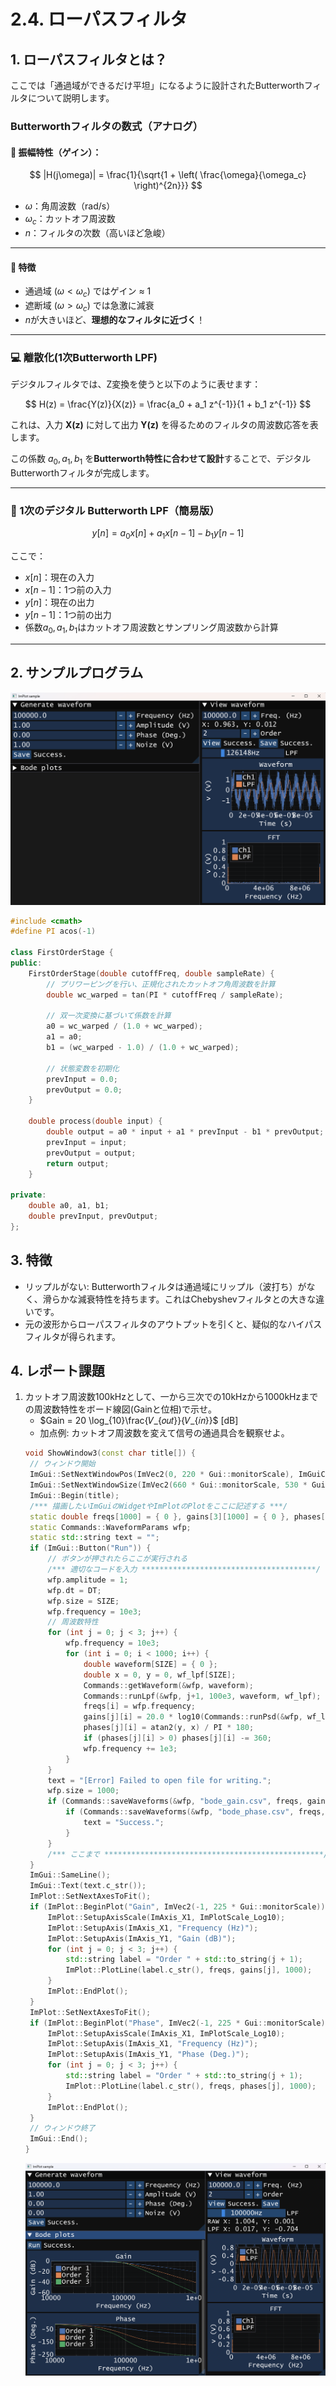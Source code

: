 # 2.4. ローパスフィルタ

## 1. ローパスフィルタとは？

ここでは「通過域ができるだけ平坦」になるように設計されたButterworthフィルタについて説明します。

### Butterworthフィルタの数式（アナログ）

#### 🔹 振幅特性（ゲイン）：

$$
|H(j\omega)| = \frac{1}{\sqrt{1 + \left( \frac{\omega}{\omega_c} \right)^{2n}}}
$$

- $\omega$：角周波数（rad/s）
- $\omega_c$：カットオフ周波数
- $n$：フィルタの次数（高いほど急峻）

---

#### 🔹 特徴

- 通過域 $(\omega < \omega_c)$ ではゲイン ≈ 1
- 遮断域 $(\omega > \omega_c)$ では急激に減衰
- $n$が大きいほど、**理想的なフィルタに近づく**！

---

### 💻 離散化(1次Butterworth LPF)

デジタルフィルタでは、Z変換を使うと以下のように表せます：

$$
H(z) = \frac{Y(z)}{X(z)} = \frac{a_0 + a_1 z^{-1}}{1 + b_1 z^{-1}}
$$

これは、入力 **X(z)** に対して出力 **Y(z)** を得るためのフィルタの周波数応答を表します。

この係数 $a_0, a_1, b_1$ を**Butterworth特性に合わせて設計**することで、デジタルButterworthフィルタが完成します。

---

### 🎯 1次のデジタル Butterworth LPF（簡易版）

$$
y[n] = a_0 x[n] + a_1 x[n-1] - b_1 y[n-1]
$$

ここで：
- $x[n]$：現在の入力
- $x[n-1]$：1つ前の入力
- $y[n]$：現在の出力
- $y[n-1]$：1つ前の出力
- 係数$a_0, a_1, b_1$はカットオフ周波数とサンプリング周波数から計算

---

## 2. サンプルプログラム

![Hard copy LPF](./images/signal_lpf_01.png)

```cpp
#include <cmath>
#define PI acos(-1)

class FirstOrderStage {
public:
    FirstOrderStage(double cutoffFreq, double sampleRate) {
        // プリワーピングを行い、正規化されたカットオフ角周波数を計算
        double wc_warped = tan(PI * cutoffFreq / sampleRate);

        // 双一次変換に基づいて係数を計算
        a0 = wc_warped / (1.0 + wc_warped);
        a1 = a0;
        b1 = (wc_warped - 1.0) / (1.0 + wc_warped);

        // 状態変数を初期化
        prevInput = 0.0;
        prevOutput = 0.0;
    }

    double process(double input) {
        double output = a0 * input + a1 * prevInput - b1 * prevOutput;
        prevInput = input;
        prevOutput = output;
        return output;
    }

private:
    double a0, a1, b1;
    double prevInput, prevOutput;
};
```


## 3. 特徴
- リップルがない: Butterworthフィルタは通過域にリップル（波打ち）がなく、滑らかな減衰特性を持ちます。これはChebyshevフィルタとの大きな違いです。
- 元の波形からローパスフィルタのアウトプットを引くと、疑似的なハイパスフィルタが得られます。

## 4. レポート課題
1. カットオフ周波数100kHzとして、一から三次での10kHzから1000kHzまでの周波数特性をボード線図(Gainと位相)で示せ。
   - $Gain = 20 \log_{10}\frac{𝑉_{𝑜𝑢𝑡}}{𝑉_{𝑖𝑛}}$ [dB]
   - 加点例: カットオフ周波数を変えて信号の通過具合を観察せよ。
   ```cpp
   void ShowWindow3(const char title[]) {
    // ウィンドウ開始
    ImGui::SetNextWindowPos(ImVec2(0, 220 * Gui::monitorScale), ImGuiCond_FirstUseEver);
    ImGui::SetNextWindowSize(ImVec2(660 * Gui::monitorScale, 530 * Gui::monitorScale), ImGuiCond_FirstUseEver);
    ImGui::Begin(title);
    /*** 描画したいImGuiのWidgetやImPlotのPlotをここに記述する ***/
    static double freqs[1000] = { 0 }, gains[3][1000] = { 0 }, phases[3][1000];
    static Commands::WaveformParams wfp;
    static std::string text = "";
    if (ImGui::Button("Run")) {
        // ボタンが押されたらここが実行される
        /*** 適切なコードを入力 ***************************************/
        wfp.amplitude = 1;
        wfp.dt = DT;
        wfp.size = SIZE;
        wfp.frequency = 10e3;
        // 周波数特性
        for (int j = 0; j < 3; j++) {
            wfp.frequency = 10e3;
            for (int i = 0; i < 1000; i++) {
                double waveform[SIZE] = { 0 };
                double x = 0, y = 0, wf_lpf[SIZE];
                Commands::getWaveform(&wfp, waveform);
                Commands::runLpf(&wfp, j+1, 100e3, waveform, wf_lpf);
                freqs[i] = wfp.frequency;
                gains[j][i] = 20.0 * log10(Commands::runPsd(&wfp, wf_lpf, &x, &y) / wfp.amplitude);
                phases[j][i] = atan2(y, x) / PI * 180;
                if (phases[j][i] > 0) phases[j][i] -= 360;
                wfp.frequency += 1e3;
            }
        }
        text = "[Error] Failed to open file for writing.";
        wfp.size = 1000;
        if (Commands::saveWaveforms(&wfp, "bode_gain.csv", freqs, gains[0], gains[1], gains[2])) {
            if (Commands::saveWaveforms(&wfp, "bode_phase.csv", freqs, phases[0], phases[1], phases[2])) {
                text = "Success.";
            }
        }
        /*** ここまで *************************************************/
    }
    ImGui::SameLine();
    ImGui::Text(text.c_str());
    ImPlot::SetNextAxesToFit();
    if (ImPlot::BeginPlot("Gain", ImVec2(-1, 225 * Gui::monitorScale))) {
        ImPlot::SetupAxisScale(ImAxis_X1, ImPlotScale_Log10);
        ImPlot::SetupAxis(ImAxis_X1, "Frequency (Hz)");
        ImPlot::SetupAxis(ImAxis_Y1, "Gain (dB)");
        for (int j = 0; j < 3; j++) {
            std::string label = "Order " + std::to_string(j + 1);
            ImPlot::PlotLine(label.c_str(), freqs, gains[j], 1000);
        }
        ImPlot::EndPlot();
    }
    ImPlot::SetNextAxesToFit();
    if (ImPlot::BeginPlot("Phase", ImVec2(-1, 225 * Gui::monitorScale))) {
        ImPlot::SetupAxisScale(ImAxis_X1, ImPlotScale_Log10);
        ImPlot::SetupAxis(ImAxis_X1, "Frequency (Hz)");
        ImPlot::SetupAxis(ImAxis_Y1, "Phase (Deg.)");
        for (int j = 0; j < 3; j++) {
            std::string label = "Order " + std::to_string(j + 1);
            ImPlot::PlotLine(label.c_str(), freqs, phases[j], 1000);
        }
        ImPlot::EndPlot();
    }
    // ウィンドウ終了
    ImGui::End();
   }
   ```
   ![Hard copy](./images/HardCopy.png)
